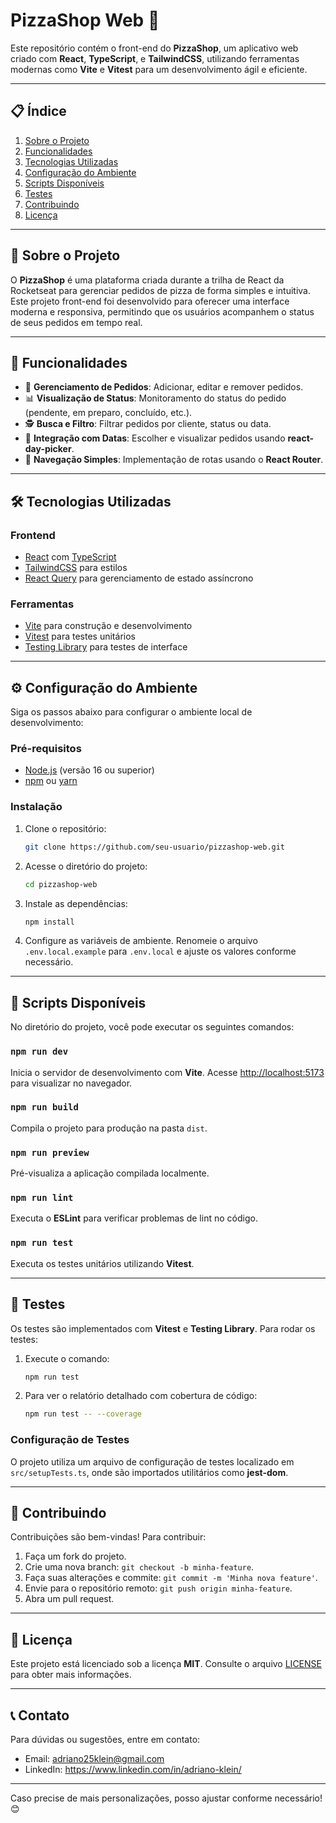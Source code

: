 # PizzaShop Web 🍕

Este repositório contém o front-end do **PizzaShop**, um aplicativo web criado com **React**, **TypeScript**, e **TailwindCSS**, utilizando ferramentas modernas como **Vite** e **Vitest** para um desenvolvimento ágil e eficiente.

---

## 📋 Índice

1. [Sobre o Projeto](#sobre-o-projeto)
2. [Funcionalidades](#funcionalidades)
3. [Tecnologias Utilizadas](#tecnologias-utilizadas)
4. [Configuração do Ambiente](#configuração-do-ambiente)
5. [Scripts Disponíveis](#scripts-disponíveis)
6. [Testes](#testes)
7. [Contribuindo](#contribuindo)
8. [Licença](#licença)

---

## 📖 Sobre o Projeto

O **PizzaShop** é uma plataforma criada durante a trilha de React da Rocketseat para gerenciar pedidos de pizza de forma simples e intuitiva. Este projeto front-end foi desenvolvido para oferecer uma interface moderna e responsiva, permitindo que os usuários acompanhem o status de seus pedidos em tempo real.

---

## 🚀 Funcionalidades

- 🛒 **Gerenciamento de Pedidos**: Adicionar, editar e remover pedidos.
- 📊 **Visualização de Status**: Monitoramento do status do pedido (pendente, em preparo, concluído, etc.).
- 🕵️ **Busca e Filtro**: Filtrar pedidos por cliente, status ou data.
- 📅 **Integração com Datas**: Escolher e visualizar pedidos usando **react-day-picker**.
- 🔗 **Navegação Simples**: Implementação de rotas usando o **React Router**.

---

## 🛠️ Tecnologias Utilizadas

### **Frontend**
- [React](https://reactjs.org/) com [TypeScript](https://www.typescriptlang.org/)
- [TailwindCSS](https://tailwindcss.com/) para estilos
- [React Query](https://tanstack.com/query/latest) para gerenciamento de estado assíncrono

### **Ferramentas**
- [Vite](https://vitejs.dev/) para construção e desenvolvimento
- [Vitest](https://vitest.dev/) para testes unitários
- [Testing Library](https://testing-library.com/) para testes de interface

---

## ⚙️ Configuração do Ambiente

Siga os passos abaixo para configurar o ambiente local de desenvolvimento:

### Pré-requisitos

- [Node.js](https://nodejs.org/) (versão 16 ou superior)
- [npm](https://www.npmjs.com/) ou [yarn](https://yarnpkg.com/)

### Instalação

1. Clone o repositório:

   ```bash
   git clone https://github.com/seu-usuario/pizzashop-web.git
   ```

2. Acesse o diretório do projeto:

   ```bash
   cd pizzashop-web
   ```

3. Instale as dependências:

   ```bash
   npm install
   ```

4. Configure as variáveis de ambiente. Renomeie o arquivo `.env.local.example` para `.env.local` e ajuste os valores conforme necessário.

---

## 📜 Scripts Disponíveis

No diretório do projeto, você pode executar os seguintes comandos:

### `npm run dev`

Inicia o servidor de desenvolvimento com **Vite**. Acesse [http://localhost:5173](http://localhost:5173) para visualizar no navegador.

### `npm run build`

Compila o projeto para produção na pasta `dist`.

### `npm run preview`

Pré-visualiza a aplicação compilada localmente.

### `npm run lint`

Executa o **ESLint** para verificar problemas de lint no código.

### `npm run test`

Executa os testes unitários utilizando **Vitest**.

---

## 🧪 Testes

Os testes são implementados com **Vitest** e **Testing Library**. Para rodar os testes:

1. Execute o comando:

   ```bash
   npm run test
   ```

2. Para ver o relatório detalhado com cobertura de código:

   ```bash
   npm run test -- --coverage
   ```

### Configuração de Testes

O projeto utiliza um arquivo de configuração de testes localizado em `src/setupTests.ts`, onde são importados utilitários como **jest-dom**.

---

## 🤝 Contribuindo

Contribuições são bem-vindas! Para contribuir:

1. Faça um fork do projeto.
2. Crie uma nova branch: `git checkout -b minha-feature`.
3. Faça suas alterações e commite: `git commit -m 'Minha nova feature'`.
4. Envie para o repositório remoto: `git push origin minha-feature`.
5. Abra um pull request.

---

## 📝 Licença

Este projeto está licenciado sob a licença **MIT**. Consulte o arquivo [LICENSE](LICENSE) para obter mais informações.

---

## 📞 Contato

Para dúvidas ou sugestões, entre em contato:

- Email: adriano25klein@gmail.com
- LinkedIn: https://www.linkedin.com/in/adriano-klein/

---

Caso precise de mais personalizações, posso ajustar conforme necessário! 😊
